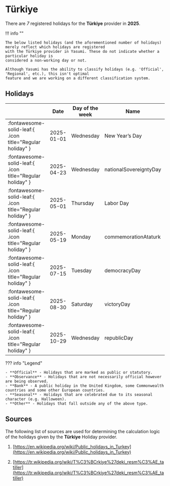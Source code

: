 # Türkiye

There are _7_ registered holidays for the **Türkiye** provider in **2025**.

!!! info ""

    The below listed holidays (and the aforementioned number of holidays) merely reflect which holidays are registered
    with the Türkiye provider in Yasumi. These do not indicate whether a particular holiday is
    considered a non-working day or not.

    Although Yasumi has the ability to classify holidays (e.g. 'Official', 'Regional', etc.), this isn't optimal
    feature and we are working on a different classification system.

## Holidays

|     | Date | Day of the week | Name | Type |
| --- | ---- | --------------- | ---- | ---- |
| :fontawesome-solid-leaf:{ .icon title="Regular holiday" } | 2025-01-01 | Wednesday | New Year’s Day | Official |
| :fontawesome-solid-leaf:{ .icon title="Regular holiday" } | 2025-04-23 | Wednesday | nationalSovereigntyDay | Official |
| :fontawesome-solid-leaf:{ .icon title="Regular holiday" } | 2025-05-01 | Thursday | Labor Day | Official |
| :fontawesome-solid-leaf:{ .icon title="Regular holiday" } | 2025-05-19 | Monday | commemorationAtaturk | Official |
| :fontawesome-solid-leaf:{ .icon title="Regular holiday" } | 2025-07-15 | Tuesday | democracyDay | Official |
| :fontawesome-solid-leaf:{ .icon title="Regular holiday" } | 2025-08-30 | Saturday | victoryDay | Official |
| :fontawesome-solid-leaf:{ .icon title="Regular holiday" } | 2025-10-29 | Wednesday | republicDay | Official |

??? info "Legend"

    - **Official** - Holidays that are marked as public or statutory.
    - **Observance** - Holidays that are not necessarily official however are being observed.
    - **Bank** - A public holiday in the United Kingdom, some Commonwealth countries and some other European countries.
    - **Seasonal** - Holidays that are celebrated due to its seasonal character (e.g. Halloween).
    - **Other** - Holidays that fall outside any of the above type.

## Sources

The following list of sources are used for determining the calculation logic of
the holidays given by the **Türkiye** Holiday provider.


1. [https://en.wikipedia.org/wiki/Public_holidays_in_Turkey](https://en.wikipedia.org/wiki/Public_holidays_in_Turkey)
   
1. [https://tr.wikipedia.org/wiki/T%C3%BCrkiye%27deki_resm%C3%AE_tatiller](https://tr.wikipedia.org/wiki/T%C3%BCrkiye%27deki_resm%C3%AE_tatiller)
   